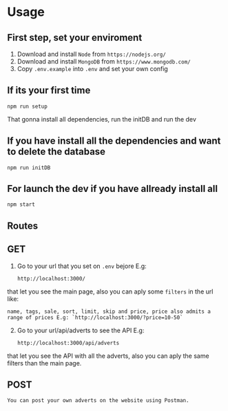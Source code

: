 # Usage

## First step, set your enviroment
1. Download and install `Node` from `https://nodejs.org/`
2. Download and install `MongoDB` from `https://www.mongodb.com/`
3. Copy `.env.example` into `.env` and set your own config

## If its your first time

    npm run setup

That gonna install all dependencies, run the initDB and run the dev

## If you have install all the dependencies and want to delete the database

    npm run initDB

## For launch the dev if you have allready install all

    npm start

## Routes

## GET

1. Go to your url that you set on `.env` bejore E.g:

    `http://localhost:3000/`

that let you see the main page, also you can aply some `filters` in the url like:

    name, tags, sale, sort, limit, skip and price, price also admits a range of prices E.g: `http://localhost:3000/?price=10-50`

2. Go to your url/api/adverts to see the API E.g:

    `http://localhost:3000/api/adverts`

that let you see the API with all the adverts, also you can aply the same filters than the main page.

## POST
    You can post your own adverts on the website using Postman.




